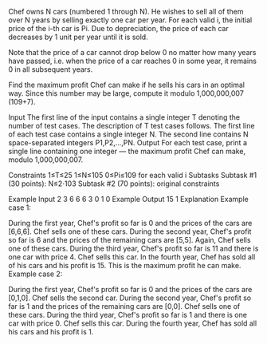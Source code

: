 Chef owns N cars (numbered 1 through N). He wishes to sell all of them over N years by selling exactly one car per year. For each valid i, the initial price of the i-th car is Pi. Due to depreciation, the price of each car decreases by 1 unit per year until it is sold.

Note that the price of a car cannot drop below 0 no matter how many years have passed, i.e. when the price of a car reaches 0 in some year, it remains 0 in all subsequent years.

Find the maximum profit Chef can make if he sells his cars in an optimal way. Since this number may be large, compute it modulo 1,000,000,007 (109+7).

Input
The first line of the input contains a single integer T denoting the number of test cases. The description of T test cases follows.
The first line of each test case contains a single integer N.
The second line contains N space-separated integers P1,P2,…,PN.
Output
For each test case, print a single line containing one integer ― the maximum profit Chef can make, modulo 1,000,000,007.

Constraints
1≤T≤25
1≤N≤105
0≤Pi≤109 for each valid i
Subtasks
Subtask #1 (30 points): N≤2⋅103
Subtask #2 (70 points): original constraints

Example Input
2
3
6 6 6
3
0 1 0
Example Output
15
1
Explanation
Example case 1:

During the first year, Chef's profit so far is 0 and the prices of the cars are [6,6,6]. Chef sells one of these cars.
During the second year, Chef's profit so far is 6 and the prices of the remaining cars are [5,5]. Again, Chef sells one of these cars.
During the third year, Chef's profit so far is 11 and there is one car with price 4. Chef sells this car.
In the fourth year, Chef has sold all of his cars and his profit is 15. This is the maximum profit he can make.
Example case 2:

During the first year, Chef's profit so far is 0 and the prices of the cars are [0,1,0]. Chef sells the second car.
During the second year, Chef's profit so far is 1 and the prices of the remaining cars are [0,0]. Chef sells one of these cars.
During the third year, Chef's profit so far is 1 and there is one car with price 0. Chef sells this car.
During the fourth year, Chef has sold all his cars and his profit is 1.
